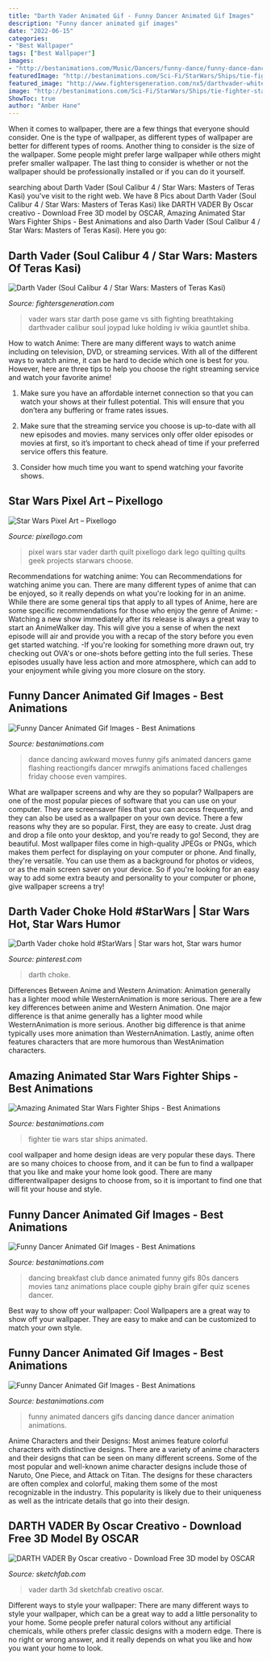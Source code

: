 ```yaml
---
title: "Darth Vader Animated Gif - Funny Dancer Animated Gif Images"
description: "Funny dancer animated gif images"
date: "2022-06-15"
categories:
- "Best Wallpaper"
tags: ["Best Wallpaper"]
images:
- "http://bestanimations.com/Music/Dancers/funny-dance/funny-dance-dancing-animated-gif-image-23.gif"
featuredImage: "http://bestanimations.com/Sci-Fi/StarWars/Ships/tie-fighter-star-wars-animated-gif-2.gif"
featured_image: "http://www.fightersgeneration.com/nx5/darthvader-white-pose.jpg"
image: "http://bestanimations.com/Sci-Fi/StarWars/Ships/tie-fighter-star-wars-animated-gif-2.gif"
ShowToc: true
author: "Amber Hane"
---
```



When it comes to wallpaper, there are a few things that everyone should consider. One is the type of wallpaper, as different types of wallpaper are better for different types of rooms. Another thing to consider is the size of the wallpaper. Some people might prefer large wallpaper while others might prefer smaller wallpaper. The last thing to consider is whether or not the wallpaper should be professionally installed or if you can do it yourself.

	

		
searching about Darth Vader (Soul Calibur 4 / Star Wars: Masters of Teras Kasi) you've visit to the right web. We have 8 Pics about Darth Vader (Soul Calibur 4 / Star Wars: Masters of Teras Kasi) like DARTH VADER By Oscar creativo - Download Free 3D model by OSCAR, Amazing Animated Star Wars Fighter Ships - Best Animations and also Darth Vader (Soul Calibur 4 / Star Wars: Masters of Teras Kasi). Here you go:
		
    
## Darth Vader (Soul Calibur 4 / Star Wars: Masters Of Teras Kasi)

<img loading=lazy src="http://www.fightersgeneration.com/nx5/darthvader-white-pose.jpg" onerror="this.onerror=null;this.src='https://tse3.mm.bing.net/th?id=OIP.JTVL1M4pbj6ve0p22nCpgQHaJF&amp;pid=15.1';" alt="Darth Vader (Soul Calibur 4 / Star Wars: Masters of Teras Kasi)">

_Source: fightersgeneration.com_

>vader wars star darth pose game vs sith fighting breathtaking darthvader calibur soul joypad luke holding iv wikia gauntlet shiba. 

	

How to watch Anime: There are many different ways to watch anime including on television, DVD, or streaming services.
With all of the different ways to watch anime, it can be hard to decide which one is best for you. However, here are three tips to help you choose the right streaming service and watch your favorite anime!
1. Make sure you have an affordable internet connection so that you can watch your shows at their fullest potential. This will ensure that you don’tera any buffering or frame rates issues.

2. Make sure that the streaming service you choose is up-to-date with all new episodes and movies. many services only offer older episodes or movies at first, so it’s important to check ahead of time if your preferred service offers this feature.

3. Consider how much time you want to spend watching your favorite shows.

    
## Star Wars Pixel Art – Pixellogo

<img loading=lazy src="https://cdn.shopify.com/s/files/1/1095/6418/files/Star-Wars-Pixel-darth-vader-406x580.png?v=1481918145" onerror="this.onerror=null;this.src='https://tse4.mm.bing.net/th?id=OIP.0ENsM2XLpGKVg7aADnR-0gAAAA&amp;pid=15.1';" alt="Star Wars Pixel Art – Pixellogo">

_Source: pixellogo.com_

>pixel wars star vader darth quilt pixellogo dark lego quilting quilts geek projects starwars choose. 

	

Recommendations for watching anime: You can
Recommendations for watching anime you can. There are many different types of anime that can be enjoyed, so it really depends on what you're looking for in an anime. While there are some general tips that apply to all types of Anime, here are some specific recommendations for those who enjoy the genre of Anime: 
-Watching a new show immediately after its release is always a great way to start an AnimeWalker day. This will give you a sense of when the next episode will air and provide you with a recap of the story before you even get started watching. 
-If you're looking for something more drawn out, try checking out OVA's or one-shots before getting into the full series. These episodes usually have less action and more atmosphere, which can add to your enjoyment while giving you more closure on the story.

    
## Funny Dancer Animated Gif Images - Best Animations

<img loading=lazy src="http://bestanimations.com/Music/Dancers/funny-dance/funny-dance-dancing-animated-gif-image-5.gif" onerror="this.onerror=null;this.src='https://tse2.mm.bing.net/th?id=OIP._-cf9lLvSL_XVEEIajHgVAHaFw&amp;pid=15.1';" alt="Funny Dancer Animated Gif Images - Best Animations">

_Source: bestanimations.com_

>dance dancing awkward moves funny gifs animated dancers game flashing reactiongifs dancer mrwgifs animations faced challenges friday choose even vampires. 

	

What are wallpaper screens and why are they so popular?
Wallpapers are one of the most popular pieces of software that you can use on your computer. They are screensaver files that you can access frequently, and they can also be used as a wallpaper on your own device. There a few reasons why they are so popular. First, they are easy to create. Just drag and drop a file onto your desktop, and you're ready to go! Second, they are beautiful. Most wallpaper files come in high-quality JPEGs or PNGs, which makes them perfect for displaying on your computer or phone. And finally, they're versatile. You can use them as a background for photos or videos, or as the main screen saver on your device. So if you're looking for an easy way to add some extra beauty and personality to your computer or phone, give wallpaper screens a try!

    
## Darth Vader Choke Hold #StarWars | Star Wars Hot, Star Wars Humor

<img loading=lazy src="https://i.pinimg.com/736x/f4/a2/41/f4a241f6e4778dfae362ba753939e5d9--cheerleaders-darth-vader.jpg" onerror="this.onerror=null;this.src='https://tse2.mm.bing.net/th?id=OIP.IbYzuBNUEGC0nQdyeMQvAgHaFH&amp;pid=15.1';" alt="Darth Vader choke hold #StarWars | Star wars hot, Star wars humor">

_Source: pinterest.com_

>darth choke. 

	

Differences Between Anime and Western Animation: Animation generally has a lighter mood while WesternAnimation is more serious.
There are a few key differences between anime and Western Animation. One major difference is that anime generally has a lighter mood while WesternAnimation is more serious. Another big difference is that anime typically uses more animation than WesternAnimation. Lastly, anime often features characters that are more humorous than WestAnimation characters.

    
## Amazing Animated Star Wars Fighter Ships - Best Animations

<img loading=lazy src="http://bestanimations.com/Sci-Fi/StarWars/Ships/tie-fighter-star-wars-animated-gif-2.gif" onerror="this.onerror=null;this.src='https://tse1.mm.bing.net/th?id=OIP.YZH7pnSo1r0O0c_P879mKAHaEL&amp;pid=15.1';" alt="Amazing Animated Star Wars Fighter Ships - Best Animations">

_Source: bestanimations.com_

>fighter tie wars star ships animated. 

	

cool wallpaper and home design ideas are very popular these days. There are so many choices to choose from, and it can be fun to find a wallpaper that you like and make your home look good. There are many differentwallpaper designs to choose from, so it is important to find one that will fit your house and style.

    
## Funny Dancer Animated Gif Images - Best Animations

<img loading=lazy src="http://bestanimations.com/Music/Dancers/funny-dance/funny-dance-dancing-animated-gif-image-23.gif" onerror="this.onerror=null;this.src='https://tse3.mm.bing.net/th?id=OIP.ih0uI8xInikFdHot0-ZS_wHaD0&amp;pid=15.1';" alt="Funny Dancer Animated Gif Images - Best Animations">

_Source: bestanimations.com_

>dancing breakfast club dance animated funny gifs 80s dancers movies tanz animations place couple giphy brain gifer quiz scenes dancer. 

	

Best way to show off your wallpaper:
Cool Wallpapers are a great way to show off your wallpaper. They are easy to make and can be customized to match your own style.

    
## Funny Dancer Animated Gif Images - Best Animations

<img loading=lazy src="http://bestanimations.com/Music/Dancers/funny-dance/funny-dance-dancing-animated-gif-image-16.gif" onerror="this.onerror=null;this.src='https://tse4.mm.bing.net/th?id=OIP.BvBl2JTSCNTxY-73ZetyAgHaDI&amp;pid=15.1';" alt="Funny Dancer Animated Gif Images - Best Animations">

_Source: bestanimations.com_

>funny animated dancers gifs dancing dance dancer animation animations. 

	

Anime Characters and their Designs: Most animes feature colorful characters with distinctive designs.
There are a variety of anime characters and their designs that can be seen on many different screens. Some of the most popular and well-known anime character designs include those of Naruto, One Piece, and Attack on Titan. The designs for these characters are often complex and colorful, making them some of the most recognizable in the industry. This popularity is likely due to their uniqueness as well as the intricate details that go into their design.

    
## DARTH VADER By Oscar Creativo - Download Free 3D Model By OSCAR

<img loading=lazy src="https://media.sketchfab.com/models/bde24275c4314886ac9ef9b98342cfa7/thumbnails/e584b68ab7514822a89f6fec561c6469/4a98496e8a034b56b7c1b6e52847aa08.jpeg" onerror="this.onerror=null;this.src='https://tse3.mm.bing.net/th?id=OIP.iU2KItHKlAwRKL0rsqNQ_wHaEK&amp;pid=15.1';" alt="DARTH VADER By Oscar creativo - Download Free 3D model by OSCAR">

_Source: sketchfab.com_

>vader darth 3d sketchfab creativo oscar. 

	

Different ways to style your wallpaper:
There are many different ways to style your wallpaper, which can be a great way to add a little personality to your home. Some people prefer natural colors without any artificial chemicals, while others prefer classic designs with a modern edge. There is no right or wrong answer, and it really depends on what you like and how you want your home to look.


